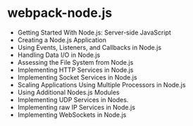# webpack-node.js
- Getting Started With Node.js: Server-side JavaScript
- Creating a Node.js Application
- Using Events, Listeners, and Callbacks in Node.js
- Handling Data I/O in Node.js
- Assessing the File System from Node.js
- Implementing HTTP Services in Node.js
- Implementing Socket Services in Node.js
- Scaling Applications Using Multiple Processors in Node.js
- Using Additional Nodes.js Modules
- Implementing UDP Services in Nodes.
- Implementing raw IP Services in Node.js
- Implementing WebSockets in Node.js
